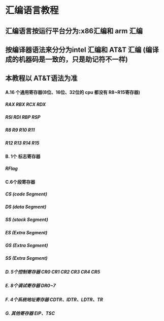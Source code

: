 # 汇编语言教程
## 汇编语言按运行平台分为:x86汇编和 arm 汇编
## 按编译器语法来分分为intel 汇编和 AT&T 汇编 (编译成的机器码是一致的，只是助记符不一样)
## 本教程以 AT&T语法为准

#### A.16 个通用寄存器(8位、16位、32位的 cpu 都没有 R8~R15寄存器)
#####  RAX RBX RCX RDX 
#####  RSI RDI RBP RSP
#####  R8 R9 R10 R11
#####  R12 R13 R14 R15

#### B. 1个 标志寄存器
##### RFlag 

#### C.6个段寄存器
##### CS (code Segment)
##### DS (data Segment)
##### SS (stack Segment)
##### ES (Extra Segment)
##### GS (Extra Segment)
##### SS (Extra Segment)

##### D. 5个控制寄存器 CR0 CR1 CR2 CR3 CR4 CR5
##### E. 8个调试寄存器 DR0~7
##### F. 4个系统地址寄存器 CDTR、IDTR、LDTR、TR
##### G. 其他寄存器 EIP、TSC
